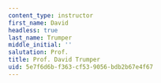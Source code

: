 ```yaml
---
content_type: instructor
first_name: David
headless: true
last_name: Trumper
middle_initial: ''
salutation: Prof.
title: Prof. David Trumper
uid: 5e7f6d6b-f363-cf53-9056-bdb2b67e4f67
---
```

